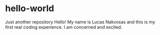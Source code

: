 # hello-world
Just another repository
Hello! My name is Lucas Nakvosas and this is my first real coding experience. I am concerned and excited.
